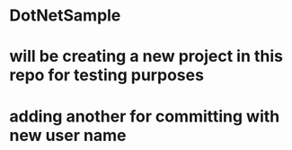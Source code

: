# DotNetSample

# will be creating a new project in this repo for testing purposes

# adding another for committing with new user name